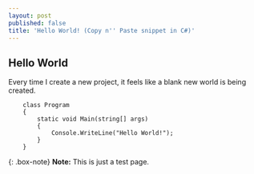 ```yaml
---
layout: post
published: false
title: 'Hello World! (Copy n'' Paste snippet in C#)'
---
```

## Hello World
Every time I create a new project, it feels like a blank new world is being created.

~~~
    class Program
    {
        static void Main(string[] args)
        {
        	Console.WriteLine("Hello World!");
        }
    }
~~~

{: .box-note}
**Note:** This is just a test page.



